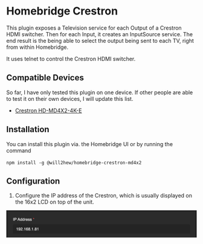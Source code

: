 # Homebridge Crestron

This plugin exposes a Television service for each Output of a Crestron HDMI switcher. Then for each Input, it creates an InputSource service. The end result is the being able to select the output being sent to each TV, right from within Homebridge.

It uses telnet to control the Crestron HDMI switcher.

## Compatible Devices

So far, I have only tested this plugin on one device. If other people are able to test it on their own devices, I will update this list.

- [Crestron HD-MD4X2-4K-E](https://www.crestron.com/Products/Video/HDMI-Solutions/HDMI-Switchers/HD-MD4X2-4K-E)

## Installation

You can install this plugin via. the Homebridge UI or by running the command

`npm install -g @will2hew/homebridge-crestron-md4x2`

## Configuration

1. Configure the IP address of the Crestron, which is usually displayed on the 16x2 LCD on top of the unit.

![](assets/configure-ip.png)
